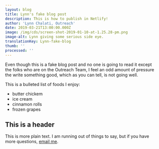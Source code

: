 ```yaml
---
layout: blog
title: Lynn's fake blog post
description: This is how to publish in Netlify!
author: 'Lynn Chalati, Outreach'
date: 2019-03-21T13:00:00.000Z
image: /img/cds/screen-shot-2019-01-10-at-1.25.28-pm.png
image-alt: Lynn giving some serious side eye.
translationKey: Lynn-fake-blog
thumb: ''
processed: ''
---
```

Even though this is a fake blog post and no one is going to read it except the folks who are on the Outreach Team, I feel an odd amount of pressure the write something good, which as you can tell, is not going well.

This is a bulleted list of foods I enjoy:
* butter chickem
* ice cream
* cinnamon rolls
* frozen grapes

## This is a header
This is more plain text. I am running out of things to say, but if you have more questions, [email me](mailto:lynn.chalati@cds.snc.ca).
